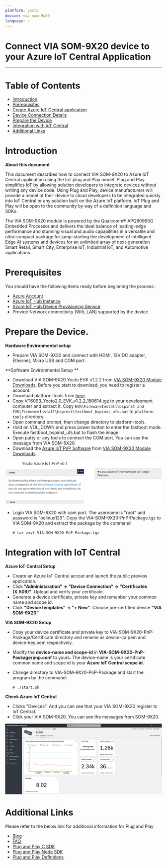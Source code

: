 ```yaml
---
platform: yocto
device: via som-9x20
language: c
---
```


Connect VIA SOM-9X20 device to your Azure IoT Central Application
===

---
# Table of Contents

-   [Introduction](#Introduction)
-   [Prerequisites](#Prerequisites)
-   [Create Azure IoT Central application](#Create_AICA)
-   [Device Connection Details](#DeviceConnectionDetails)
-   [Prepare the Device](#preparethedevice)
-   [Integration with IoT Central](#IntegrationwithIoTCentral)
-   [Additional Links](#AdditionalLinks)

<a name="Introduction"></a>

# Introduction 

**About this document**

This document describes how to connect VIA SOM-9X20 to Azure IoT Central application using the IoT plug and Play model. Plug and Play simplifies IoT by allowing solution developers to integrate devices without writing any device code. Using Plug and Play, device manufacturers will provide a model of their device to cloud developers to be integrated quickly into IoT Central or any solution built on the Azure IoT platform. IoT Plug and Play will be open to the community by way of a definition language and SDKs.


The VIA SOM-9X20 module is powered by the Qualcomm® APQ8096SG Embedded Processor and delivers the ideal balance of leading-edge performance and stunning visual and audio capabilities in a versatile and ultra-compact package for jump-starting the development of intelligent Edge AI systems and devices for an unlimited array of next-generation Smart Retail, Smart City, Enterprise IoT, Industrial IoT, and Automotive applications.

<a name="Prerequisites"></a>
# Prerequisites

You should have the following items ready before beginning the process: 

-   [Azure Account](https://portal.azure.com)
-   [Azure IoT Hub Instance](https://docs.microsoft.com/en-us/azure/iot-hub/about-iot-hub)
-   [Azure IoT Hub Device Provisioning Service](https://docs.microsoft.com/en-us/azure/iot-dps/about-iot-dps)
-   Provide Network connectivity (Wifi, LAN) supported by the device

<a name="preparethedevice"></a>
# Prepare the Device.

**Hardware Environmental setup**

-   Prepare VIA SOM-9X20 and connect with HDMI, 12V DC adapter, Ethernet, Micro USB and COM port.

**Software Environmental Setup **

-   Download VIA SOM-9X20 Yocto EVK v1.2.2 from [VIA SOM-9X20 Module Downloads](https://www.viatech.com/en/boards/modules/som-9x20/). Before you start to download, you need to register a acoount.
-   Download platform-tools from [here](https://developer.android.com/studio/releases/platform-tools).
-   Copy VT6093_Yocto2.0_EVK_v1.2.2_180614.tgz to your development computer and extract it. Copy `EVK\FirmwareInstall\bspinst and EVK\FirmwareInstall\bspinst\fastboot_bspinst_ufs.bat` to `platform-tools` directory.
-   Open command prompt, then change directory to platform-tools.
-   Hold on VOL\_DOWN and press power button to enter the fastboot mode. Execute fastboot\_bspinst\_ufs.bat to flash the image.
-   Open putty or any tools to connect the COM port. You can see the message from VIA SOM-9X20.
-   Download the [Azure IoT PnP Software]() from [VIA SOM-9X20 Module Downloads](https://www.viatech.com/en/boards/modules/som-9x20/).

![](media/VIA_SOM-9X20/som_9x20-download.png)

-   Login VIA SOM-9X20 with com port. The username is "root" and password is "oelinux123". Copy the VIA-SOM-9X20-PnP-Package.tgz to VIA SOM-9X20 and extract the package by the command 

        # tar zxvf VIA-SOM-9X20-PnP-Package.tgz

<a name="IntegrationwithIoTCentral"></a>
# Integration with IoT Central

**Azure IoT Central Setup**

-   Create an Azure IoT Central accout and launch the public preview application.
-   Click **"Administaration" -> "Device Connection" -> "Certificates (X.509)"**. Upload and verify your certificate.
-   Generate a device certificate, private key and remenber your common name and scope id.
-   Click **"Device templates" -> "+ New"**. Choose pre-certified device **"VIA SOM-9X20"**

**VIA SOM-9X20 Setup**

-   Copy your device certificate and private key to VIA-SOM-9X20-PnP-Package/Certificate directory and rename as device-ca.pem and device-key.pem respectively. 
-   Modify the **device-name and scope-id** in **VIA-SOM-9X20-PnP-Package/pnp.conf** to yours. The device-name is your certificate common name and scope id is your **Azure IoT Central scope id.**
-   Change directory to VIA-SOM-9X20-PnP-Package and start the program by the command:

        # ./start.sh

**Check Azure IoT Central**

-   Clicks "Devices". And you can see that your VIA SOM-9X20 register to IoT Central.
-   Click your VIA SOM-9X20. You can see the messages from SOM-9X20.

 ![](media/VIA_SOM-9X20/som_9x20-result.png)

<a name="AdditionalLinks"></a>
# Additional Links

Please refer to the below link for additional information for Plug and Play 

-   [Blog](https://azure.microsoft.com/en-us/blog/iot-plug-and-play-is-now-available-in-preview/)
-   [FAQ](TBD) 
-   [Plug and Play C SDK](https://github.com/Azure/azure-iot-sdk-c/tree/public-preview) 
-   [Plug and Play Node SDK](https://github.com/Azure/azure-iot-sdk-node/tree/digitaltwins-preview)
-   [Plug and Play Definitions](https://github.com/Azure/IoTPlugandPlay)

